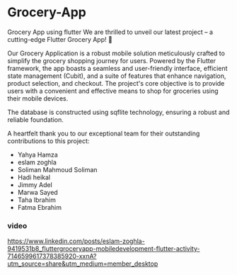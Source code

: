 # Grocery-App
Grocery App using flutter
We are thrilled to unveil our latest project – a cutting-edge Flutter Grocery App! 🚀

Our Grocery Application is a robust mobile solution meticulously crafted to simplify the grocery shopping journey for users. Powered by the Flutter framework, the app boasts a seamless and user-friendly interface, efficient state management (Cubit), and a suite of features that enhance navigation, product selection, and checkout. The project's core objective is to provide users with a convenient and effective means to shop for groceries using their mobile devices.

The database is constructed using sqflite technology, ensuring a robust and reliable foundation.

A heartfelt thank you to our exceptional team for their outstanding contributions to this project:

- Yahya Hamza
- eslam zoghla
- Soliman Mahmoud Soliman
- Hadi heikal
- Jimmy Adel 
- Marwa Sayed
- Taha Ibrahim
- Fatma Ebrahim

### video

https://www.linkedin.com/posts/eslam-zoghla-9419531b8_fluttergroceryapp-mobiledevelopment-flutter-activity-7146599617378385920-xxnA?utm_source=share&utm_medium=member_desktop
